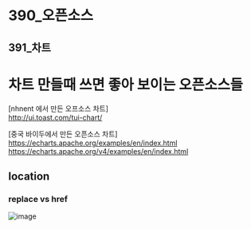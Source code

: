 # 390_오픈소스
## 391_차트

# 차트 만들때 쓰면 좋아 보이는 오픈소스들

[nhnent 에서 만든 오프소스 차트]  
http://ui.toast.com/tui-chart/

[중국 바이두에서 만든 오픈소스 차트]  
https://echarts.apache.org/examples/en/index.html  
https://echarts.apache.org/v4/examples/en/index.html 


## location

### replace vs href
![image](https://user-images.githubusercontent.com/22822369/197454160-54aa0b34-bc99-4eeb-918f-07983d143f11.png)


